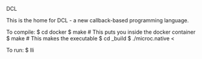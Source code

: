 DCL

This is the home for DCL - a new callback-based programming language.

To compile:
	$ cd docker
	$ make # This puts you inside the docker container
	$ make # This makes the executable
	$ cd _build
	$ ./microc.native < <filename>

To run:
	$ lli <compiled file>

